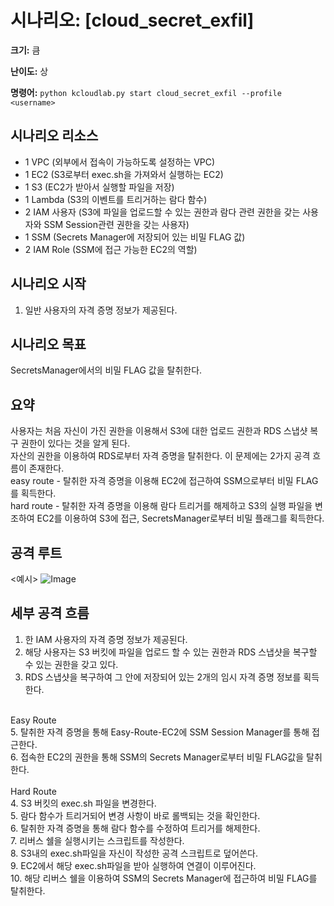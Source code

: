 # 시나리오: [cloud_secret_exfil]
**크기:** 큼

**난이도:** 상

**명령어:** `python kcloudlab.py start cloud_secret_exfil --profile <username>`

## 시나리오 리소스
- 1 VPC (외부에서 접속이 가능하도록 설정하는 VPC)
- 1 EC2 (S3로부터 exec.sh을 가져와서 실행하는 EC2)
- 1 S3 (EC2가 받아서 실행할 파일을 저장)
- 1 Lambda (S3의 이벤트를 트리거하는 람다 함수)
- 2 IAM 사용자 (S3에 파일을 업로드할 수 있는 권한과 람다 관련 권한을 갖는 사용자와 SSM Session관련 권한을 갖는 사용자)
- 1 SSM (Secrets Manager에 저장되어 있는 비밀 FLAG 값)
- 2 IAM Role (SSM에 접근 가능한 EC2의 역할)

## 시나리오 시작
1. 일반 사용자의 자격 증명 정보가 제공된다.


## 시나리오 목표
SecretsManager에서의 비밀 FLAG 값을 탈취한다.

## 요약
사용자는 처음 자신이 가진 권한을 이용해서 S3에 대한 업로드 권한과 RDS 스냅샷 복구 권한이 있다는 것을 알게 된다.  
자산의 권한을 이용하여 RDS로부터 자격 증명을 탈취한다.
이 문제에는 2가지 공격 흐름이 존재한다.  
easy route - 탈취한 자격 증명을 이용해 EC2에 접근하여 SSM으로부터 비밀 FLAG를 획득한다.  
hard route - 탈취한 자격 증명을 이용해 람다 트리거를 해제하고 S3의 실행 파일을 변조하여 EC2를 이용하여 S3에 접근, SecretsManager로부터 비밀 플래그를 획득한다.  


## 공격 루트
<예시>
![Image](https://github.com/user-attachments/assets/b2868f6b-c1e4-46c5-9184-f11a207b024b)


## 세부 공격 흐름
1. 한 IAM 사용자의 자격 증명 정보가 제공된다.
2. 해당 사용자는 S3 버킷에 파일을 업로드 할 수 있는 권한과 RDS 스냅샷을 복구할 수 있는 권한을 갖고 있다.
3. RDS 스냅샷을 복구하여 그 안에 저장되어 있는 2개의 임시 자격 증명 정보를 획득한다.
<br/>
  Easy Route  <br/>
  5. 탈취한 자격 증명을 통해 Easy-Route-EC2에 SSM Session Manager를 통해 접근한다.<br/>
  6. 접속한 EC2의 권한을 통해 SSM의 Secrets Manager로부터 비밀 FLAG값을 탈취한다.
  <br/><br/>
  Hard Route  <br/>
  4. S3 버킷의 exec.sh 파일을 변경한다.<br/>
  5. 람다 함수가 트리거되어 변경 사항이 바로 롤백되는 것을 확인한다.<br/>
  6. 탈취한 자격 증명을 통해 람다 함수를 수정하여 트리거를 해제한다.<br/>
  7. 리버스 쉘을 실행시키는 스크립트를 작성한다.<br/>
  8. S3내의 exec.sh파일을 자신이 작성한 공격 스크립트로 덮어쓴다.<br/>
  9. EC2에서 해당 exec.sh파일을 받아 실행하여 연결이 이루어진다.<br/>
  10. 해당 리버스 쉘을 이용하여 SSM의 Secrets Manager에 접근하여 비밀 FLAG를 탈취한다.<br/>

  <br/>

